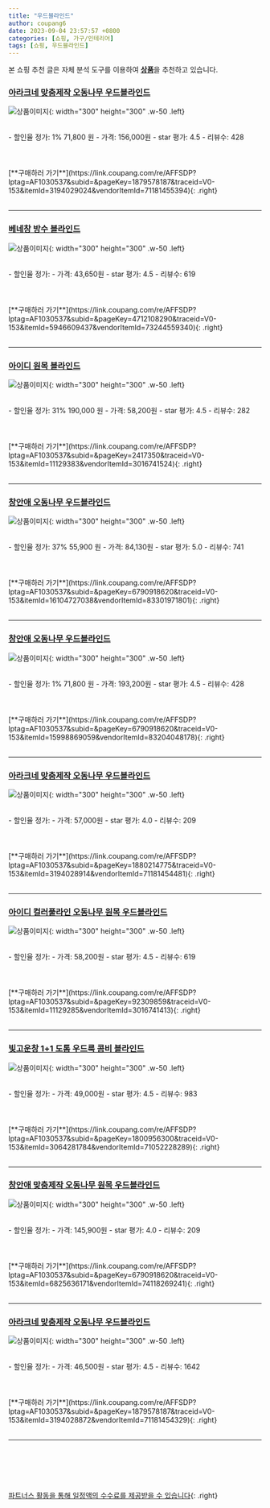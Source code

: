 ```yaml
---
title: "우드블라인드"
author: coupang6
date: 2023-09-04 23:57:57 +0800
categories: [쇼핑, 가구/인테리어]
tags: [쇼핑, 우드블라인드]
---
```


본 쇼핑 추천 글은 자체 분석 도구를 이용하여 [**상품**](https://link.coupang.com/a/bao1ui)을 추천하고 있습니다.

### [아라크네 맞춤제작 오동나무 우드블라인드](https://link.coupang.com/re/AFFSDP?lptag=AF1030537&subid=&pageKey=1879578187&traceid=V0-153&itemId=3194029024&vendorItemId=71181455394)

![상품이미지](https://thumbnail7.coupangcdn.com/thumbnails/remote/230x230ex/image/vendor_inventory/bab0/b77446bcbda3698af0b6ca78da36b08299c32525cf83db6ad885cfaa6563.jpg){: width="300" height="300" .w-50 .left}


<br>
- 할인율 정가: 1%  71,800   원
- 가격: 156,000원
- star 평가: 4.5
- 리뷰수: 428
<br>
<br>
<br>
<br>
[**구매하러 가기**](https://link.coupang.com/re/AFFSDP?lptag=AF1030537&subid=&pageKey=1879578187&traceid=V0-153&itemId=3194029024&vendorItemId=71181455394){: .right}
<br>
<br>

---

### [베네창 방수 블라인드](https://link.coupang.com/re/AFFSDP?lptag=AF1030537&subid=&pageKey=4712108290&traceid=V0-153&itemId=5946609437&vendorItemId=73244559340)

![상품이미지](https://thumbnail6.coupangcdn.com/thumbnails/remote/230x230ex/image/rs_quotation_api/xwzgblxu/db51d291656c4a648047f0e6eb5bdf0d.jpg){: width="300" height="300" .w-50 .left}


<br>
- 할인율 정가: 
- 가격: 43,650원
- star 평가: 4.5
- 리뷰수: 619
<br>
<br>
<br>
<br>
[**구매하러 가기**](https://link.coupang.com/re/AFFSDP?lptag=AF1030537&subid=&pageKey=4712108290&traceid=V0-153&itemId=5946609437&vendorItemId=73244559340){: .right}
<br>
<br>

---

### [아이디 원목 블라인드](https://link.coupang.com/re/AFFSDP?lptag=AF1030537&subid=&pageKey=2417350&traceid=V0-153&itemId=11129383&vendorItemId=3016741524)

![상품이미지](https://thumbnail7.coupangcdn.com/thumbnails/remote/230x230ex/image/product/image/vendoritem/2016/05/10/3016741521/c94aa3d4-56f7-4c2d-bc1b-a25df99e8449.jpg){: width="300" height="300" .w-50 .left}


<br>
- 할인율 정가: 31%  190,000   원
- 가격: 58,200원
- star 평가: 4.5
- 리뷰수: 282
<br>
<br>
<br>
<br>
[**구매하러 가기**](https://link.coupang.com/re/AFFSDP?lptag=AF1030537&subid=&pageKey=2417350&traceid=V0-153&itemId=11129383&vendorItemId=3016741524){: .right}
<br>
<br>

---

### [창안애 오동나무 우드블라인드](https://link.coupang.com/re/AFFSDP?lptag=AF1030537&subid=&pageKey=6790918620&traceid=V0-153&itemId=16104727038&vendorItemId=83301971801)

![상품이미지](https://thumbnail6.coupangcdn.com/thumbnails/remote/230x230ex/image/rs_quotation_api/3jcwephq/65a921720dd248d590cc8154171b3458.jpg){: width="300" height="300" .w-50 .left}


<br>
- 할인율 정가: 37%  55,900   원
- 가격: 84,130원
- star 평가: 5.0
- 리뷰수: 741
<br>
<br>
<br>
<br>
[**구매하러 가기**](https://link.coupang.com/re/AFFSDP?lptag=AF1030537&subid=&pageKey=6790918620&traceid=V0-153&itemId=16104727038&vendorItemId=83301971801){: .right}
<br>
<br>

---

### [창안애 오동나무 우드블라인드](https://link.coupang.com/re/AFFSDP?lptag=AF1030537&subid=&pageKey=6790918620&traceid=V0-153&itemId=15998869059&vendorItemId=83204048178)

![상품이미지](https://thumbnail6.coupangcdn.com/thumbnails/remote/230x230ex/image/rs_quotation_api/aiskxajy/501b8cc44fd84f53bf2836d9f2c918f2.jpg){: width="300" height="300" .w-50 .left}


<br>
- 할인율 정가: 1%  71,800   원
- 가격: 193,200원
- star 평가: 4.5
- 리뷰수: 428
<br>
<br>
<br>
<br>
[**구매하러 가기**](https://link.coupang.com/re/AFFSDP?lptag=AF1030537&subid=&pageKey=6790918620&traceid=V0-153&itemId=15998869059&vendorItemId=83204048178){: .right}
<br>
<br>

---

### [아라크네 맞춤제작 오동나무 우드블라인드](https://link.coupang.com/re/AFFSDP?lptag=AF1030537&subid=&pageKey=1880214775&traceid=V0-153&itemId=3194028914&vendorItemId=71181454481)

![상품이미지](https://thumbnail7.coupangcdn.com/thumbnails/remote/230x230ex/image/vendor_inventory/bab0/b77446bcbda3698af0b6ca78da36b08299c32525cf83db6ad885cfaa6563.jpg){: width="300" height="300" .w-50 .left}


<br>
- 할인율 정가: 
- 가격: 57,000원
- star 평가: 4.0
- 리뷰수: 209
<br>
<br>
<br>
<br>
[**구매하러 가기**](https://link.coupang.com/re/AFFSDP?lptag=AF1030537&subid=&pageKey=1880214775&traceid=V0-153&itemId=3194028914&vendorItemId=71181454481){: .right}
<br>
<br>

---

### [아이디 컬러풀라인 오동나무 원목 우드블라인드](https://link.coupang.com/re/AFFSDP?lptag=AF1030537&subid=&pageKey=92309859&traceid=V0-153&itemId=11129285&vendorItemId=3016741413)

![상품이미지](https://thumbnail7.coupangcdn.com/thumbnails/remote/230x230ex/image/product/image/vendoritem/2016/05/10/3016741411/c648cb63-7db6-4fe1-9173-65eb606d7697.jpg){: width="300" height="300" .w-50 .left}


<br>
- 할인율 정가: 
- 가격: 58,200원
- star 평가: 4.5
- 리뷰수: 619
<br>
<br>
<br>
<br>
[**구매하러 가기**](https://link.coupang.com/re/AFFSDP?lptag=AF1030537&subid=&pageKey=92309859&traceid=V0-153&itemId=11129285&vendorItemId=3016741413){: .right}
<br>
<br>

---

### [빛고운창 1+1 도톰 우드룩 콤비 블라인드](https://link.coupang.com/re/AFFSDP?lptag=AF1030537&subid=&pageKey=1800956300&traceid=V0-153&itemId=3064281784&vendorItemId=71052228289)

![상품이미지](https://thumbnail7.coupangcdn.com/thumbnails/remote/230x230ex/image/vendor_inventory/ddd4/fcf44ab0d54be47a3020260aef3f59b815efb6a266e9357e932c3739f23e.jpg){: width="300" height="300" .w-50 .left}


<br>
- 할인율 정가: 
- 가격: 49,000원
- star 평가: 4.5
- 리뷰수: 983
<br>
<br>
<br>
<br>
[**구매하러 가기**](https://link.coupang.com/re/AFFSDP?lptag=AF1030537&subid=&pageKey=1800956300&traceid=V0-153&itemId=3064281784&vendorItemId=71052228289){: .right}
<br>
<br>

---

### [창안애 맞춤제작 오동나무 원목 우드블라인드](https://link.coupang.com/re/AFFSDP?lptag=AF1030537&subid=&pageKey=6790918620&traceid=V0-153&itemId=6825636171&vendorItemId=74118269241)

![상품이미지](https://thumbnail10.coupangcdn.com/thumbnails/remote/230x230ex/image/vendor_inventory/2645/a56d519397044bdfcc826744f58d1dfeb5124b8cc20306c10ef1c2f7020d.jpg){: width="300" height="300" .w-50 .left}


<br>
- 할인율 정가: 
- 가격: 145,900원
- star 평가: 4.0
- 리뷰수: 209
<br>
<br>
<br>
<br>
[**구매하러 가기**](https://link.coupang.com/re/AFFSDP?lptag=AF1030537&subid=&pageKey=6790918620&traceid=V0-153&itemId=6825636171&vendorItemId=74118269241){: .right}
<br>
<br>

---

### [아라크네 맞춤제작 오동나무 우드블라인드](https://link.coupang.com/re/AFFSDP?lptag=AF1030537&subid=&pageKey=1879578187&traceid=V0-153&itemId=3194028872&vendorItemId=71181454329)

![상품이미지](https://thumbnail7.coupangcdn.com/thumbnails/remote/230x230ex/image/vendor_inventory/bab0/b77446bcbda3698af0b6ca78da36b08299c32525cf83db6ad885cfaa6563.jpg){: width="300" height="300" .w-50 .left}


<br>
- 할인율 정가: 
- 가격: 46,500원
- star 평가: 4.5
- 리뷰수: 1642
<br>
<br>
<br>
<br>
[**구매하러 가기**](https://link.coupang.com/re/AFFSDP?lptag=AF1030537&subid=&pageKey=1879578187&traceid=V0-153&itemId=3194028872&vendorItemId=71181454329){: .right}
<br>
<br>

---
<br><br><br><br><br> [파트너스 활동을 통해 일정액의 수수료를 제공받을 수 있습니다](https://link.coupang.com/a/bao1ui){: .right}